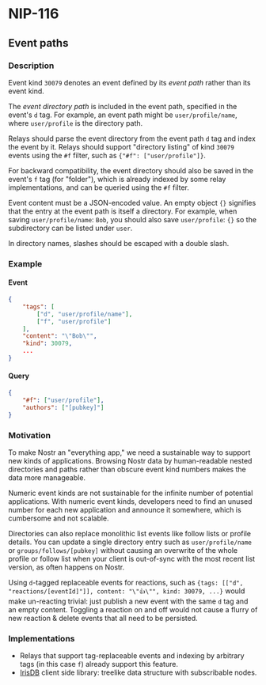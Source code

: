 NIP-116
=======

Event paths
-----------

### Description

Event kind `30079` denotes an event defined by its *event path* rather than its event kind.

The *event directory path* is included in the event path, specified in the event's `d` tag. For example, an event path might be `user/profile/name`, where `user/profile` is the directory path.

Relays should parse the event directory from the event path `d` tag and index the event by it. Relays should support "directory listing" of kind `30079` events using the `#f` filter, such as `{"#f": ["user/profile"]}`.

For backward compatibility, the event directory should also be saved in the event's `f` tag (for "folder"), which is already indexed by some relay implementations, and can be queried using the `#f` filter.

Event content must be a JSON-encoded value. An empty object `{}` signifies that the entry at the event path is itself a directory. For example, when saving `user/profile/name`: `Bob`, you should also save `user/profile`: `{}` so the subdirectory can be listed under `user`.

In directory names, slashes should be escaped with a double slash.

### Example

#### Event    
```json
{
    "tags": [
        ["d", "user/profile/name"],
        ["f", "user/profile"]
    ],
    "content": "\"Bob\"",
    "kind": 30079,
    ...
}
```

#### Query
```json
{
    "#f": ["user/profile"],
    "authors": ["[pubkey]"]
}
```

### Motivation

To make Nostr an "everything app," we need a sustainable way to support new kinds of applications. Browsing Nostr data by human-readable nested directories and paths rather than obscure event kind numbers makes the data more manageable.

Numeric event kinds are not sustainable for the infinite number of potential applications. With numeric event kinds, developers need to find an unused number for each new application and announce it somewhere, which is cumbersome and not scalable.

Directories can also replace monolithic list events like follow lists or profile details. You can update a single directory entry such as `user/profile/name` or `groups/follows/[pubkey]` without causing an overwrite of the whole profile or follow list when your client is out-of-sync with the most recent list version, as often happens on Nostr.

Using `d`-tagged replaceable events for reactions, such as `{tags: [["d", "reactions/[eventId]"]], content: "\"👍\"", kind: 30079, ...}` would make un-reacting trivial: just publish a new event with the same `d` tag and an empty content. Toggling a reaction on and off would not cause a flurry of new reaction & delete events that all need to be persisted.

### Implementations
- Relays that support tag-replaceable events and indexing by arbitrary tags (in this case `f`) already support this feature.
- [IrisDB](https://github.com/irislib/irisdb) client side library: treelike data structure with subscribable nodes.

